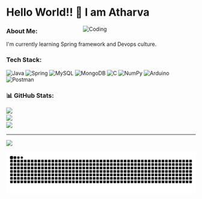 <!-- ## Hello World!! 👋 I am Atharva -->
<h1>Hello World!! 👋 I am Atharva</h1>
<img align="right" alt="Coding" width="300" src="https://raw.githubusercontent.com/TheDudeThatCode/TheDudeThatCode/master/Assets/Developer.gif">


<!-- # 💫 About Me:  --> 
<h3>About Me: </h3>
I'm currently learning Spring framework and Devops culture.

<!-- # 💻 Tech Stack: -->
<h3>Tech Stack: </h3>

![Java](https://img.shields.io/badge/java-%23ED8B00.svg?style=for-the-badge&logo=openjdk&logoColor=white) ![Spring](https://img.shields.io/badge/spring-%236DB33F.svg?style=for-the-badge&logo=spring&logoColor=white) ![MySQL](https://img.shields.io/badge/mysql-4479A1.svg?style=for-the-badge&logo=mysql&logoColor=white) ![MongoDB](https://img.shields.io/badge/MongoDB-%234ea94b.svg?style=for-the-badge&logo=mongodb&logoColor=white) ![C](https://img.shields.io/badge/c-%2300599C.svg?style=for-the-badge&logo=c&logoColor=white) ![NumPy](https://img.shields.io/badge/numpy-%23013243.svg?style=for-the-badge&logo=numpy&logoColor=white) ![Arduino](https://img.shields.io/badge/-Arduino-00979D?style=for-the-badge&logo=Arduino&logoColor=white) ![Postman](https://img.shields.io/badge/Postman-FF6C37?style=for-the-badge&logo=postman&logoColor=white)

<!-- # 📊 GitHub Stats:  -->
<h3>📊 GitHub Stats: </h3>

![](https://github-readme-stats.vercel.app/api?username=athrocks&theme=dark&hide_border=false&include_all_commits=false&count_private=false)<br/>
![](https://github-readme-streak-stats.herokuapp.com/?user=athrocks&theme=dark&hide_border=false)<br/>
![](https://github-readme-stats.vercel.app/api/top-langs/?username=athrocks&theme=dark&hide_border=false&include_all_commits=false&count_private=false&layout=compact)


<!-- 
## 🏆 GitHub Trophies
![](https://github-profile-trophy.vercel.app/?username=athrocks&theme=radical&no-frame=false&no-bg=true&margin-w=4)

### ✍️ Random Dev Quote
![](https://quotes-github-readme.vercel.app/api?type=horizontal&theme=radical)

### 🔝 Top Contributed Repo
![](https://github-contributor-stats.vercel.app/api?username=athrocks&limit=5&theme=dark&combine_all_yearly_contributions=true)
-->

---

[![](https://visitcount.itsvg.in/api?id=athrocks&icon=0&color=0)](https://visitcount.itsvg.in)


<picture>
  <source media="(prefers-color-scheme: dark)" srcset="https://github.com/athrocks/athrocks/blob/output/github-snake-dark.svg" />
  <source media="(prefers-color-scheme: light)" srcset="https://github.com/athrocks/athrocks/blob/output/github-snake.svg" />
  <img alt="github-snake" src="https://github.com/athrocks/athrocks/blob/output/github-snake.svg" />
</picture>

